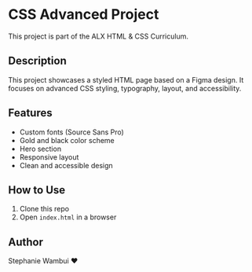 # CSS Advanced Project

This project is part of the ALX HTML & CSS Curriculum.

## Description

This project showcases a styled HTML page based on a Figma design. It focuses on advanced CSS styling, typography, layout, and accessibility.

## Features

- Custom fonts (Source Sans Pro)
- Gold and black color scheme
- Hero section
- Responsive layout
- Clean and accessible design

## How to Use

1. Clone this repo
2. Open `index.html` in a browser

## Author

Stephanie Wambui ❤️
